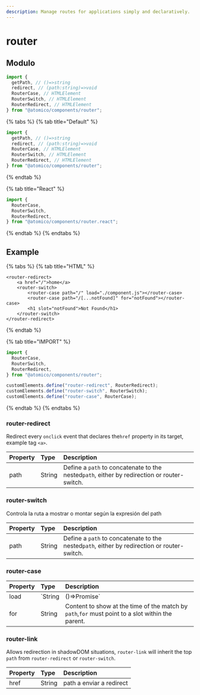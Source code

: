 ```yaml
---
description: Manage routes for applications simply and declaratively.
---
```


# router

## Modulo

```javascript
import {
  getPath, // ()=>string
  redirect, // (path:string)=>void
  RouterCase, // HTMLElement
  RouterSwitch, // HTMLElement
  RouterRedirect, // HTMLElement
} from "@atomico/components/router";
```

{% tabs %}
{% tab title="Default" %}
```javascript
import {
  getPath, // ()=>string
  redirect, // (path:string)=>void
  RouterCase, // HTMLElement
  RouterSwitch, // HTMLElement
  RouterRedirect, // HTMLElement
} from "@atomico/components/router";
```
{% endtab %}

{% tab title="React" %}
```javascript
import {
  RouterCase,
  RouterSwitch, 
  RouterRedirect, 
} from "@atomico/components/router.react";
```
{% endtab %}
{% endtabs %}

## Example

{% tabs %}
{% tab title="HTML" %}
```markup
<router-redirect>
    <a href="/">home</a>
    <router-switch>
        <router-case path="/" load="./component.js"></router-case>
        <router-case path="/[...notFound]" for="notFound"></router-case>
        <h1 slot="notFound">Not Found</h1>
    </router-switch>
</router-redirect>
```
{% endtab %}

{% tab title="IMPORT" %}
```javascript
import {
  RouterCase,
  RouterSwitch,
  RouterRedirect,
} from "@atomico/components/router";

customElements.define("router-redirect", RouterRedirect);
customElements.define("router-switch", RouterSwitch);
customElements.define("router-case", RouterCase);
```
{% endtab %}
{% endtabs %}

### router-redirect

Redirect every `onclick` event that declares the`href` property in its target, example tag `<a>`.

| Property | Type | Description |
| :--- | :--- | :--- |
| path | String | Define a `path` to concatenate to the nested`path`, either by redirection or router-switch. |

### router-switch

Controla la ruta a mostrar o montar según la expresión del path

| Property | Type | Description |
| :--- | :--- | :--- |
| path | String | Define a `path` to concatenate to the nested`path`, either by redirection or router-switch. |

### router-case

| Property | Type | Description |
| :--- | :--- | :--- |
| load | \`String | \(\)=&gt;Promise\` |
| for | String | Content to show at the time of the match by `path`,`for` must point to a slot within the parent. |

### router-link

Allows redirection in shadowDOM situations, `router-link` will inherit the top `path` from `router-redirect` or `router-switch`.

| Property | Type | Description |
| :--- | :--- | :--- |
| href | String | path a enviar a redirect |

